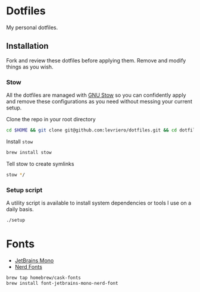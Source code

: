 # Dotfiles

My personal dotfiles.

## Installation

Fork and review these dotfiles before applying them. Remove and modify things as you wish.

### Stow
All the dotfiles are managed with [GNU Stow](https://www.gnu.org/software/stow/) so you can confidently apply and remove these configurations as you need without messing your current setup.


Clone the repo in your root directory
```bash
cd $HOME && git clone git@github.com:levriero/dotfiles.git && cd dotfiles
```

Install `stow`
```bash
brew install stow
```

Tell stow to create symlinks
```bash
stow */
```

### Setup script
A utility script is available to install system dependencies or tools I use on a daily basis.

```bash
./setup
```

# Fonts

- [JetBrains Mono](https://www.jetbrains.com/lp/mono/)
- [Nerd Fonts](https://www.nerdfonts.com/)

```bash
brew tap homebrew/cask-fonts
brew install font-jetbrains-mono-nerd-font
```

